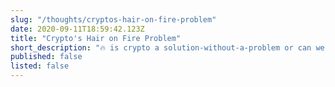 ```yaml
---
slug: "/thoughts/cryptos-hair-on-fire-problem"
date: 2020-09-11T18:59:42.123Z
title: "Crypto's Hair on Fire Problem"
short_description: "🔥 is crypto a solution-without-a-problem or can we find a hair on fire problem it can solve?"
published: false
listed: false
---
```

